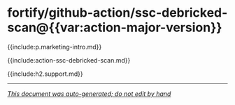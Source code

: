 # fortify/github-action/ssc-debricked-scan@{{var:action-major-version}} 

{{include:p.marketing-intro.md}}

{{include:action-ssc-debricked-scan.md}}

{{include:h2.support.md}}

---

*[This document was auto-generated; do not edit by hand](https://github.com/fortify/shared-doc-resources/blob/main/USAGE.md)*